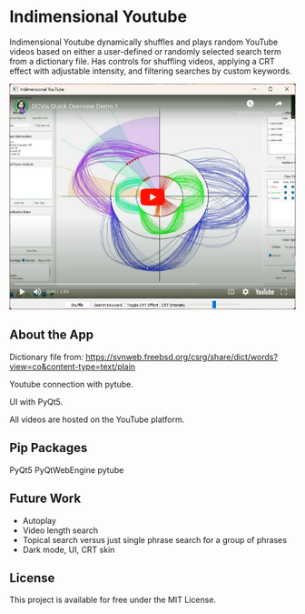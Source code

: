 # Indimensional Youtube
 
Indimensional Youtube dynamically shuffles and plays random YouTube videos based on either a user-defined or randomly selected search term from a dictionary file. Has controls for shuffling videos, applying a CRT effect with adjustable intensity, and filtering searches by custom keywords.

![Example](tuber_ex.png)

## About the App

Dictionary file from: https://svnweb.freebsd.org/csrg/share/dict/words?view=co&content-type=text/plain

Youtube connection with pytube.

UI with PyQt5.

All videos are hosted on the YouTube platform.

## Pip Packages

PyQt5 PyQtWebEngine pytube

## Future Work

- Autoplay
- Video length search
- Topical search versus just single phrase search for a group of phrases
- Dark mode, UI, CRT skin

## License

This project is available for free under the MIT License.
